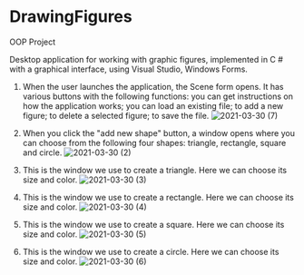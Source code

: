# DrawingFigures
OOP Project

Desktop application for working with graphic figures, implemented in C # with a graphical interface, using Visual Studio, Windows Forms.

1. When the user launches the application, the Scene form opens. It has various buttons with the following functions:
you can get instructions on how the application works;
you can load an existing file;
to add a new figure;
to delete a selected figure;
to save the file.
![2021-03-30 (7)](https://user-images.githubusercontent.com/75312320/112961858-6c934700-914e-11eb-9ae4-4277cf2c3125.png)


2. When you click the "add new shape" button, a window opens where you can choose from the following four shapes: triangle, rectangle, square and circle.
![2021-03-30 (2)](https://user-images.githubusercontent.com/75312320/112960601-402afb00-914d-11eb-89e7-d8a9f7a1cda6.png)

3. This is the window we use to create a triangle. Here we can choose its size and color.
![2021-03-30 (3)](https://user-images.githubusercontent.com/75312320/112961120-bd567000-914d-11eb-90fd-f5984b33a94b.png)

4. This is the window we use to create a rectangle. Here we can choose its size and color.
![2021-03-30 (4)](https://user-images.githubusercontent.com/75312320/112962071-a6644d80-914e-11eb-811a-33c7b902af2e.png)

5. This is the window we use to create a square. Here we can choose its size and color.
![2021-03-30 (5)](https://user-images.githubusercontent.com/75312320/112960897-8aac7780-914d-11eb-9644-0d13b9560944.png)

6. This is the window we use to create a circle. Here we can choose its size and color.
![2021-03-30 (6)](https://user-images.githubusercontent.com/75312320/112960763-65b80480-914d-11eb-8bde-7502bb177ad9.png)
